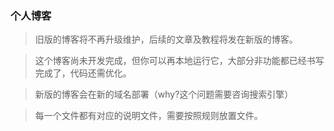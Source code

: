 ### 个人博客

> 旧版的博客将不再升级维护，后续的文章及教程将发在新版的博客。

> 这个博客尚未开发完成，但你可以再本地运行它，大部分非功能都已经书写完成了，代码还需优化。

> 新版的博客会在新的域名部署（why?这个问题需要咨询搜索引擎）

> 每一个文件都有对应的说明文件，需要按照规则放置文件。